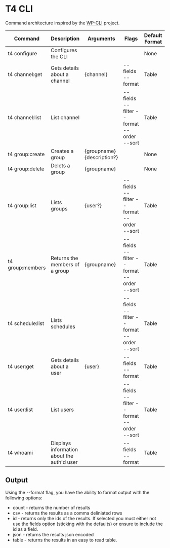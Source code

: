 # T4 CLI

Command architecture inspired by the [WP-CLI](https://wp-cli.org/) project.

| Command          | Description                                | Arguments                            | Flags                                     | Default Format |
| ---------------- |--------------------------------------------|--------------------------------------|-------------------------------------------|----------------|
| t4 configure     | Configures the CLI                         |                                      |                                           | None           |
| t4 channel:get   | Gets details about a channel               | {channel}                            | --fields --format                         | Table          |
| t4 channel:list  | List channel                               |                                      | --fields --filter --format --order --sort | Table          |
| t4 group:create  | Creates a group                            | {groupname} {description?}           |                                           | None           |
| t4 group:delete  | Delets a group                             | {groupname}                          |                                           | None           |
| t4 group:list    | Lists groups                               | {user?}                              | --fields --filter --format --order --sort | Table          |
| t4 group:members | Returns the members of a group             | {groupname}                          | --fields --filter --format --order --sort | Table          |
| t4 schedule:list | Lists schedules                            |                                      | --fields --filter --format --order --sort | Table          |
| t4 user:get      | Gets details about a user                  | {user}                               | --fields --format                         | Table          |
| t4 user:list     | List users                                 |                                      | --fields --filter --format --order --sort | Table          |
| t4 whoami        | Displays information about the auth'd user |                                      | --fields --format                         | Table          |

## Output

Using the --format flag, you have the ability to format output with the following options:

* count - returns the number of results
* csv - returns the results as a comma deliniated rows
* id - returns only the ids of the results. If selected you must either not use the fields option (sticking with the defaults) or ensure to include the id as a field.
* json - returns the results json encoded
* table - returns the results in an easy to read table.